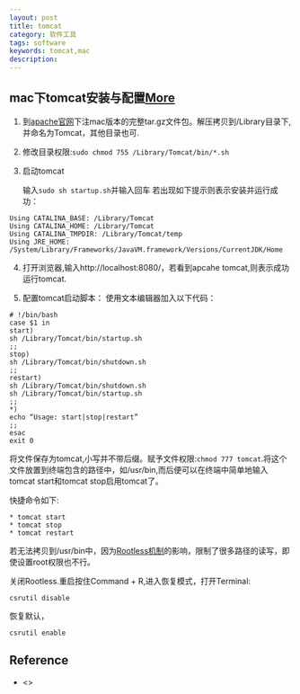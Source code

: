 ```yaml
---
layout: post
title: tomcat
category: 软件工具
tags: software
keywords: tomcat,mac
description: 
---
```


## mac下tomcat安装与配置[More](http://www.cnblogs.com/freeyiyi1993/p/3436368.html)

1. 到[apache官网](http://tomcat.apache.org/)下注mac版本的完整tar.gz文件包。解压拷贝到/Library目录下,并命名为Tomcat，其他目录也可.

2. 修改目录权限:`sudo chmod 755 /Library/Tomcat/bin/*.sh`
3. 启动tomcat

	输入`sudo sh startup.sh`并输入回车
	若出现如下提示则表示安装并运行成功： 
	
```
Using CATALINA_BASE: /Library/Tomcat 
Using CATALINA_HOME: /Library/Tomcat 
Using CATALINA_TMPDIR: /Library/Tomcat/temp 
Using JRE_HOME: /System/Library/Frameworks/JavaVM.framework/Versions/CurrentJDK/Home 
```

4. 打开浏览器,输入http://localhost:8080/，若看到apcahe tomcat,则表示成功运行tomcat.

5. 配置tomcat启动脚本：
	使用文本编辑器加入以下代码：

```
# !/bin/bash
case $1 in
start)
sh /Library/Tomcat/bin/startup.sh
;;
stop)
sh /Library/Tomcat/bin/shutdown.sh
;;
restart)
sh /Library/Tomcat/bin/shutdown.sh
sh /Library/Tomcat/bin/startup.sh
;;
*)
echo “Usage: start|stop|restart”
;;
esac
exit 0
```

将文件保存为tomcat,小写并不带后缀。赋予文件权限:`chmod 777 tomcat`.将这个文件放置到终端包含的路径中，如/usr/bin,而后便可以在终端中简单地输入tomcat start和tomcat stop启用tomcat了。

快捷命令如下:

	* tomcat start
	* tomcat stop
	* tomcat restart

若无法拷贝到/usr/bin中，因为[Rootless机制](http://www.jianshu.com/p/22b89f19afd6)的影响，限制了很多路径的读写，即使设置root权限也不行。

关闭Rootless.重启按住Command + R,进入恢复模式，打开Terminal:

```
csrutil disable
```

恢复默认，

```
csrutil enable
```


## Reference

* <>